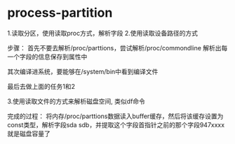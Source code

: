 # process-partition
1.读取分区，使用读取proc方式，解析字段
2.使用读取设备路径的方式


步骤：
首先不要去解析/proc/parttions，尝试解析/proc/commondline
解析出每一个字段的信息保存到属性中

其次编译进系统，要能够在/system/bin中看到编译文件

最后去做上面的任务1和2

3.使用读取文件的方式来解析磁盘空间, 类似df命令


完成的过程：
将内存/proc/parttions数据读入buffer缓存，然后将该缓存设置为const类型，解析字段sda sdb，并提取这个字段首指针之前的那个字段947xxxx就是磁盘容量了
